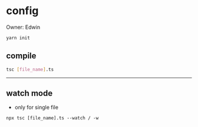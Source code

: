 # config

Owner: Edwin

```
yarn init
```

## compile

```bash
tsc [file_name].ts
```

---

## watch mode

- only for single file

```tsx
npx tsc [file_name].ts --watch / -w
```